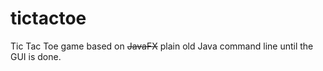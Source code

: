 # tictactoe
Tic Tac Toe game based on ~~JavaFX~~ plain old Java command line until the GUI is done.
